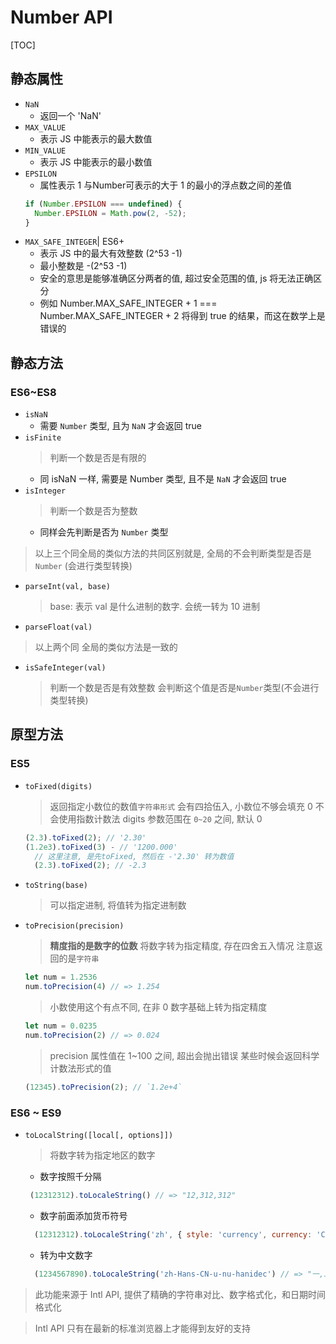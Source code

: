 # Number API

[TOC]

## 静态属性

- `NaN`
  - 返回一个 'NaN'
- `MAX_VALUE`
  - 表示 JS 中能表示的最大数值
- `MIN_VALUE`
  - 表示 JS 中能表示的最小数值
- `EPSILON`
  - 属性表示 1 与Number可表示的大于 1 的最小的浮点数之间的差值
  ```js
  if (Number.EPSILON === undefined) {
    Number.EPSILON = Math.pow(2, -52);
  }
  ```
- `MAX_SAFE_INTEGER`| ES6+
  - 表示 JS 中的最大有效整数 (2^53 -1)
  - 最小整数是 -(2^53 -1)
  - 安全的意思是能够准确区分两者的值, 超过安全范围的值, js 将无法正确区分
  - 例如 Number.MAX_SAFE_INTEGER + 1 === Number.MAX_SAFE_INTEGER + 2 将得到 true 的结果，而这在数学上是错误的

## 静态方法

### ES6~ES8

- `isNaN`
  - 需要 `Number` 类型, 且为 `NaN` 才会返回 true
- `isFinite`
  > 判断一个数是否是有限的
  - 同 isNaN 一样, 需要是 Number 类型, 且不是 `NaN` 才会返回 true
- `isInteger`
  > 判断一个数是否为整数
  - 同样会先判断是否为 `Number` 类型

> 以上三个同全局的类似方法的共同区别就是, 全局的不会判断类型是否是 `Number` (会进行类型转换)

- `parseInt(val, base)`
  > base: 表示 val 是什么进制的数字. 会统一转为 10 进制
- `parseFloat(val)`

> 以上两个同 全局的类似方法是一致的

- `isSafeInteger(val)`
  > 判断一个数是否是有效整数
  > 会判断这个值是否是`Number`类型(不会进行类型转换)

## 原型方法

### ES5

- `toFixed(digits)`
  > 返回指定小数位的数值`字符串形式`
  > 会有四拾伍入, 小数位不够会填充 0
  > 不会使用指数计数法
  > digits 参数范围在 `0~20` 之间, 默认 0
  ```js
  (2.3).toFixed(2); // '2.30'
  (1.2e3).toFixed(3) - // '1200.000'
    // 这里注意, 是先toFixed, 然后在 -'2.30' 转为数值
    (2.3).toFixed(2); // -2.3
  ```
- `toString(base)`
  > 可以指定进制, 将值转为指定进制数
- `toPrecision(precision)`

  > **精度指的是数字的位数**
  > 将数字转为指定精度, 存在四舍五入情况
  > 注意返回的是`字符串`

  ```javaScript
  let num = 1.2536
  num.toPrecision(4) // => 1.254
  ```

  > 小数使用这个有点不同, 在非 0 数字基础上转为指定精度

  ```javaScript
  let num = 0.0235
  num.toPrecision(2) // => 0.024
  ```

  > precision 属性值在 1~100 之间, 超出会抛出错误
  > 某些时候会返回科学计数法形式的值

  ```js
  (12345).toPrecision(2); // `1.2e+4`
  ```

### ES6 ~ ES9

- `toLocalString([local[, options]])`
  > 将数字转为指定地区的数字
  - 数字按照千分隔
  ```javaScript
   (12312312).toLocaleString() // => "12,312,312"
  ```
  - 数字前面添加货币符号
  ```javaScript
    (12312312).toLocaleString('zh', { style: 'currency', currency: 'CNY' }); // => "¥12,312,312.00"
  ```
  - 转为中文数字
  ```javaScript
    (1234567890).toLocaleString('zh-Hans-CN-u-nu-hanidec') // => "一,二三四,五六七,八九〇"
  ```

> 此功能来源于 Intl API, 提供了精确的字符串对比、数字格式化，和日期时间格式化

> Intl API 只有在最新的标准浏览器上才能得到友好的支持
